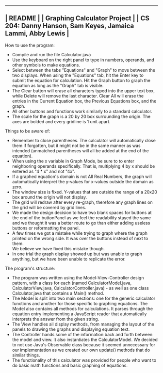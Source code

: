 ---------------------------------------------------------------
| README                                                      |
| Graphing Calculator Project                                 |
| CS 204: Danny Hanson, Sam Keyes, Jamaica Lammi, Abby Lewis  |
---------------------------------------------------------------

How to use the program:
- Compile and run the file Calculator.java
- Use the keyboard on the right panel to type in numbers, operands, and other symbols to make equations. 
- Select between the tabs "Equations" and "Graph" to move between the two displays. When using the "Equations" tab, hit the Enter key to submit 
	the equation for calculation. Hit the Graph button to graph the equation as long as the "Graph" tab is visible.
- The Clear button will erase all characters typed into the upper text box, while Delete will remove the last character. Clear All will erase 
	the entries in the Current Equation box, the Previous Equations box, and the graph.
- All other buttons and functions work similarly to a standard calculator. 
- The scale for the graph is a 20 by 20 box surrounding the origin. The axes are bolded and every gridline is 1 unit apart.


Things to be aware of:
- Remember to close parentheses. The calculator will automatically close them if forgotten, but it might not be in the same manner as was intended 
	(unmatched parentheses will all be added at the end of the equation).
- When using the x variable in Graph Mode, be sure to to enter neighboring operands specifically. That is, multiplying 4 by x should be entered 
	as "4 * x" and not "4x".
- If a graphed equation's domain is not All Real Numbers, the graph will automatically interpret the y-values for x-values outside the domain as zero.
- The window size is fixed. Y-values that are outside the range of a 20x20 box around the origin will not display.
- The grid will redraw after every re-graph, therefore any graph lines on the grid will be covered by grid lines.
- We made the design decision to have two blank spaces for buttons at the end of the buttonPanel as we feel the readability stayed the same and we thought 
	it was a better route to go than either adding useless buttons or reformatting the panel.
- A few times we got a mistake while trying to graph where the graph printed on the wrong side.  It was over the buttons instead of next to them.  
	We believe we have fixed this mistake though.
- In one trial the graph display showed up but was unable to graph anything, but we have been unable to replicate the error.


The program's structure:
- The program was written using the Model-View-Controller design pattern, with a class for each 
	(named CalculatorModel.java, CalculatorView.java, CalculatorController.java) - as well as one class Calculator.java that contains a Main() method. 
- The Model is split into two main sections: one for the generic calculator functions and another for those specific to graphing equations. 
	The Model also contains all methods for calculations. It parses through the equation entry implementing a JavaScript reader that automatically 
	interprets the answer from the given string.
- The View handles all display methods, from managing the layout of the panels to drawing the graphs and displaying equation text.
- The Controller hands some of the information back and forth between the model and view. It also instantiates the CalculatorModel.
	We decided to not use Java's Observable class because it seemed unnecessary for our implementation as we created our own update() methods
	that do similar things.  
- The functionality of this calculator was provided for people who want to do basic math functions and basic graphing of equations.